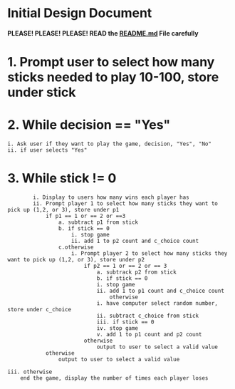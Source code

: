 # Initial Design Document
#### PLEASE! PLEASE! PLEASE! READ the [README.md](README.md) File carefully

# 1. Prompt user to select how many sticks needed to play 10-100, store under stick
# 2. While decision == "Yes"
    i. Ask user if they want to play the game, decision, "Yes", "No"
    ii. if user selects "Yes"
#       3. While stick != 0
            i. Display to users how many wins each player has
            ii. Prompt player 1 to select how many sticks they want to pick up (1,2, or 3), store under p1
                if p1 == 1 or == 2 or ==3
                    a. subtract p1 from stick
                    b. if stick == 0
                        i. stop game
                        ii. add 1 to p2 count and c_choice count
                    c.otherwise
                        i. Prompt player 2 to select how many sticks they want to pick up (1,2, or 3), store under p2
                            if p2 == 1 or == 2 or == 3
                                a. subtrack p2 from stick
                                b. if stick == 0
                                i. stop game
                                ii. add 1 to p1 count and c_choice count
                                    otherwise
                                i. have computer select random number, store under c_choice
                                ii. subtract c_choice from stick
                                iii. if stick == 0
                                iv. stop game
                                v. add 1 to p1 count and p2 count
                            otherwise 
                                output to user to select a valid value
                otherwise
                    output to user to select a valid value
                    
    iii. otherwise
        end the game, display the number of times each player loses

    